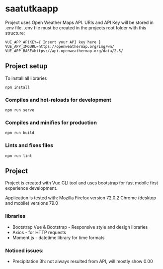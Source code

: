 # saatutkaapp

Project uses Open Weather Maps API. URIs and API Key will be stored in .env file.
.env file must be created in the projects root folder with this structure:

```
VUE_APP_APIKEY={ Insert your API key here }
VUE_APP_IMGURL=https://openweathermap.org/img/wn/
VUE_APP_BASE=https://api.openweathermap.org/data/2.5/
```

## Project setup

To install all libraries

```
npm install
```

### Compiles and hot-reloads for development

```
npm run serve
```

### Compiles and minifies for production

```
npm run build
```

### Lints and fixes files

```
npm run lint
```

## Project

Project is created with Vue CLI tool and uses bootstrap for fast mobile first experience development.

Application is tested with:
Mozilla Firefox version 72.0.2
Chrome (desktop and mobile) versions 79.0

### libraries

- Bootstrap Vue & Bootstrap - Responsive style and design libraries
- Axios - for HTTP requests
- Moment.js - datetime library for time formats

### Noticed issues:

- Precipitation 3h: not always resulted from API, will mostly show 0.00
